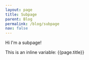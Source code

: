 ```yaml
---
layout: page
title: Subpage
parent: Blog
permalink: /blog/subpage
nav: false
---
```


Hi I'm a subpage!

This is an inline variable: {{page.title}}
